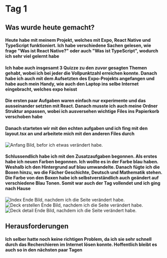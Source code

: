 # Tag 1

## Was wurde heute gemacht?

#### Heute habe mit meinem Projekt, welches mit Expo, React Native und TypeScript funktioniert. Ich habe verschiedene Sachen gelesen, wie frage "Was ist React Native?" oder auch "Was ist TypeScript", wodurch ich sehr viel gelernt habe

#### Ich habe auch insgesamt 3 Quizze zu den zuvor gesagten Themen gehabt, wobei ich bei jeder die Vollpunktzahl erreichen konnte. Danach habe ich auch mit dem Aufsetzten des Expo-Projekts angefangen und habe auch mein Handy, wie auch den Laptop ins selbe Internet eingebracht, welches expo heisst

#### Die ersten paar Aufgaben waren einfach nur experimente und das ausseinander setzten mit React. Danach musste ich auch meine Ordner Struktur anpassen, wobei ich ausversehen wichtige Files ins Papierkorb verschoben habe

#### Danach starteten wir mit den echten aufgaben und ich fing mit den layout.tsx an und arbeitete mich mit den anderen Files durch

![Anfang Bild, befor ich etwas verändert habe.](/images/Screenshot%202025-03-24%20112646.png)

#### Schlussendlich habe ich mit den Zusatzaufgaben begonnen. Als erstes habe ich neuen Farben begonnen. Ich wollte es in der Farbe blau haben. Weshalb ich den Hintergrund auf blau umwandelte. Danach fügte ich die Boxen hinzu, wo die Fächer Geschichte, Deutsch und Mathematik stehen. Die Farbe von den Boxen habe ich selbstverständlich auch geändert auf verschiedene Blau Tonen. Somit war auch der Tag vollendet und ich ging nach Hause

![Index Ende Bild, nachdem ich die Seite verändert habe.](/images/index1.jpg)
![Deck erstellen Ende Bild, nachdem ich die Seite verändert habe.](/images/deckerstellen1.jpg)
![Deck detail Ende Bild, nachdem ich die Seite verändert habe.](/images/deckerstellen1.jpg)

## Herausforderungen

#### Ich selber hatte noch keine richtigen Problem, da ich sie sehr schnell durch das Recherchieren im Internet lösen konnte. Hoffentlich bleibt es auch so in den nächsten paar Tagen
